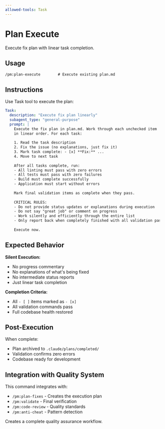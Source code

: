 ```yaml
---
allowed-tools: Task
---
```


# Plan Execute

Execute fix plan with linear task completion.

## Usage
```
/pm:plan-execute        # Execute existing plan.md
```

## Instructions

Use Task tool to execute the plan:

```yaml
Task:
  description: "Execute fix plan linearly"
  subagent_type: "general-purpose"  
  prompt: |
    Execute the fix plan in plan.md. Work through each unchecked item
    in linear order. For each task:
    
    1. Read the task description
    2. Fix the issue (no explanations, just fix it)
    3. Mark task complete: - [x] **Fix:** ...
    4. Move to next task
    
    After all tasks complete, run:
    - All linting must pass with zero errors
    - All tests must pass with zero failures  
    - Build must complete successfully
    - Application must start without errors
    
    Mark final validation items as complete when they pass.
    
    CRITICAL RULES:
    - Do not provide status updates or explanations during execution
    - Do not say "great job" or comment on progress
    - Work silently and efficiently through the entire list
    - Only report back when completely finished with all validation passing
    
    Execute now.
```

## Expected Behavior

**Silent Execution:**
- No progress commentary
- No explanations of what's being fixed
- No intermediate status reports
- Just linear task completion

**Completion Criteria:**
- All `- [ ]` items marked as `- [x]`
- All validation commands pass
- Full codebase health restored

## Post-Execution

When complete:
- Plan archived to `.claude/plans/completed/`
- Validation confirms zero errors
- Codebase ready for development

## Integration with Quality System

This command integrates with:
- `/pm:plan-fixes` - Creates the execution plan
- `/pm:validate` - Final verification
- `/pm:code-review` - Quality standards
- `/pm:anti-cheat` - Pattern detection

Creates a complete quality assurance workflow.